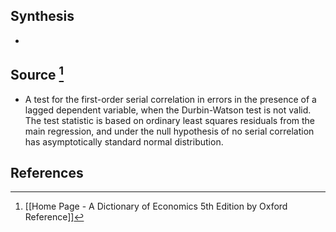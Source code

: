 ## Synthesis
- 
## Source [^1]
- A test for the first-order serial correlation in errors in the presence of a lagged dependent variable, when the Durbin-Watson test is not valid. The test statistic is based on ordinary least squares residuals from the main regression, and under the null hypothesis of no serial correlation has asymptotically standard normal distribution.
## References

[^1]: [[Home Page - A Dictionary of Economics 5th Edition by Oxford Reference]]